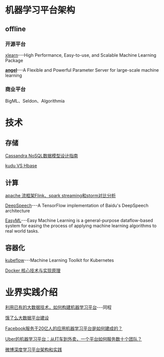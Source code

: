 # 机器学习平台架构

## offline

### 开源平台

[xlearn](https://github.com/aksnzhy/xlearn)---High Performance, Easy-to-use, and Scalable Machine Learning Package

[**angel**](https://github.com/Tencent/angel)---A Flexible and Powerful Parameter Server for large-scale machine learning 

### 商业平台

BigML、Seldon、Algorithmia

# 技术

## 存储
[Cassandra NoSQL数据模型设计指南](http://blog.csdn.net/dev_csdn/article/details/78594658)

[kudu VS Hbase](https://bigdata.163.com/product/article/15)

## 计算
[apache 流框架Flink、spark streaming和storm对比分析](https://bigdata.163.com/product/article/5)

[DeepSpeech](https://github.com/mozilla/DeepSpeech)---A TensorFlow implementation of Baidu's DeepSpeech architecture

[EasyML](https://github.com/ICT-BDA/EasyML)---Easy Machine Learning is a general-purpose dataflow-based system for easing the process of applying machine learning algorithms to real world tasks.

## 容器化
[kubeflow](https://github.com/google/kubeflow)---Machine Learning Toolkit for Kubernetes

[Docker 核心技术与实现原理](https://draveness.me/docker)

# 业界实践介绍

[利用已有的大数据技术，如何构建机器学习平台](http://www.infoq.com/cn/articles/build-machine-learning-platform-bigdata?utm_source=notification_web&utm_campaign=notifications&utm_medium=link&utm_content=content_in_followed_topic)---同程

[饿了么大数据平台建设](http://blog.csdn.net/dev_csdn/article/details/78625404)

[Facebook服务于20亿人的应用机器学习平台是如何建成的？](https://mp.weixin.qq.com/s/ScFlSGcx-B3hav15kT4nCQ)

[Uber的机器学习平台：从打车到外卖，一个平台如何服务数十个团队？](https://mp.weixin.qq.com/s/voDHk42uCbBuYxPBfTZ2Fw)

[微博深度学习平台架构和实践](https://blog.csdn.net/heyc861221/article/details/80132175)